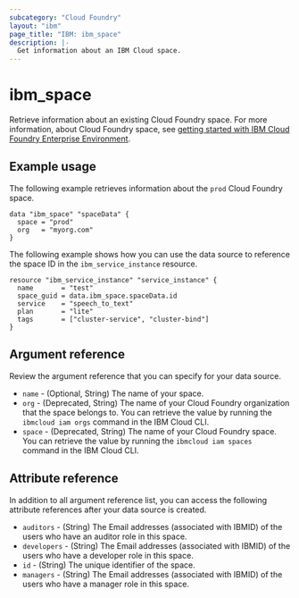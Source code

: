 ```yaml
---
subcategory: "Cloud Foundry"
layout: "ibm"
page_title: "IBM: ibm_space"
description: |-
  Get information about an IBM Cloud space.
---
```


# ibm_space

Retrieve information about an existing Cloud Foundry space. For more information, about Cloud Foundry space, see [getting started with IBM Cloud Foundry Enterprise Environment](https://cloud.ibm.com/docs/cloud-foundry?topic=cloud-foundry-getting-started).


## Example usage
The following example retrieves information about the `prod` Cloud Foundry space.

```
data "ibm_space" "spaceData" {
  space = "prod"
  org   = "myorg.com"
}
```

The following example shows how you can use the data source to reference the space ID in the `ibm_service_instance` resource.

```
resource "ibm_service_instance" "service_instance" {
  name       = "test"
  space_guid = data.ibm_space.spaceData.id
  service    = "speech_to_text"
  plan       = "lite"
  tags       = ["cluster-service", "cluster-bind"]
}
```

## Argument reference
Review the argument reference that you can specify for your data source. 

- `name` - (Optional, String)  The name of your space.
- `org` - (Deprecated, String) The name of your Cloud Foundry organization that the space belongs to. You can retrieve the value by running the `ibmcloud iam orgs` command in the IBM Cloud CLI.
- `space` - (Deprecated, String)  The name of your Cloud Foundry space. You can retrieve the value by running the `ibmcloud iam spaces` command in the IBM Cloud CLI.


## Attribute reference
In addition to all argument reference list, you can access the following attribute references after your data source is created. 

- `auditors` - (String) The Email addresses (associated with IBMID) of the users who have an auditor role in this space.
- `developers` - (String) The Email addresses (associated with IBMID) of the users who have a developer role in this space.
- `id` - (String) The unique identifier of the space.
- `managers` - (String) The Email addresses (associated with IBMID) of the users who have a manager role in this space.

